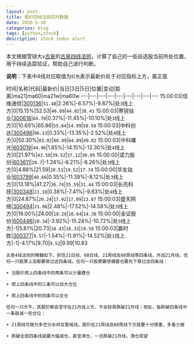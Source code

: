 ```yaml
---
layout: post
title: 股价四线法则实时数据
date: 2020-5-10
categories: blog
tags: [python,stock]
description: stock index alert
---
```



本文根据雪球大v[古泉](https://xueqiu.com/u/7148646888)的[古泉四线法则](https://xueqiu.com/7148646888/130498192)，计算了自己的一些自选股当前所处位置，用于持续追踪验证，帮助自己进行判断。

**说明**：下表中4线对应取值为`红色`表示最新价处于对应指标上方，属正面

时间|名称|代码|最新价|当日|3日|5日|位置|变动|距离|ma21|ma60|ma21w|ma60w
---|---|---|---|---|---|---|---|---
15:00:03|信维通信|[300136](https://xueqiu.com/S/SZ300136)|`51.48`|2.26%|-6.57%|-9.87%|处`3`线上方|0|15.15%|52.53|`46.09`|`44.02`|`38.43`
15:00:03|寒锐钴业|[300618](https://xueqiu.com/S/SZ300618)|`64.78`|0.37%|-11.45%|-10.10%|处`3`线上方|0|10.69%|65.86|`55.84`|`54.99`|`58.58`
15:00:03|中科创达|[300496](https://xueqiu.com/S/SZ300496)|`96.13`|0.33%|-13.35%|-2.52%|处`4`线上方|0|50.30%|`83.02`|`68.09`|`64.89`|`49.02`
15:00:03|中科曙光|[603019](https://xueqiu.com/S/SH603019)|`44.96`|1.65%|-14.15%|-12.30%|处`4`线上方|0|21.97%|`43.50`|`39.52`|`37.12`|`30.05`
15:00:00|诺力股份|[603611](https://xueqiu.com/S/SH603611)|`20.7`|-1.24%|-8.21%|-8.26%|处`3`线上方|0|4.88%|21.59|`20.51`|`19.52`|`17.74`
15:00:00|华友钴业|[603799](https://xueqiu.com/S/SH603799)|`40.66`|0.35%|-11.39%|-8.12%|处`3`线上方|0|13.18%|41.27|`36.74`|`35.59`|`31.44`
15:00:03|长亮科技|[300348](https://xueqiu.com/S/SZ300348)|`21.18`|0.38%|-7.41%|-9.63%|处`4`线上方|0|24.87%|`20.24`|`17.92`|`17.09`|`13.87`
15:00:03|盛天网络|[300494](https://xueqiu.com/S/SZ300494)|`21.06`|2.48%|-17.52%|-14.58%|处`3`线上方|0|19.00%|24.00|`18.28`|`16.64`|`14.38`
15:00:00|金证股份|[600446](https://xueqiu.com/S/SH600446)|`20.34`|-3.92%|-15.24%|-10.72%|处`3`线上方|-1|5.81%|20.73|`18.43`|`18.33`|`19.59`
15:00:03|赢时胜|[300377](https://xueqiu.com/S/SZ300377)|`9.57`|-1.54%|-11.91%|-14.52%|处`1`线上方|-1|-4.17%|9.70|`9.52`|9.99|10.83

```
古泉4线法则的精髓如下。抓住21日线、60日线、21周线及60周线等四条线，外加21月线，任何一只股票上涨都要穿过这四条线，任何一只股票要想爆雷也要先下穿过这四条线：

+ 当股价爬上四条线中的两条可以少量建仓

+ 爬上四条线中的三条可以加大仓位

+ 爬上四条线中的四条可以全仓

任何一只大牛，其股价都会坚守在21月线上方，不会轻易跌破21月线；相反，每跌破四条线中一条就减一些仓位：

+ 21周线可做为多空分水岭及警戒线，股价在21周线及60周线下方就要十分慎重，多看少做

+ 跌破全部四条线就要大幅减仓，甚至清仓，一旦跌破21月线，清仓观望
```
